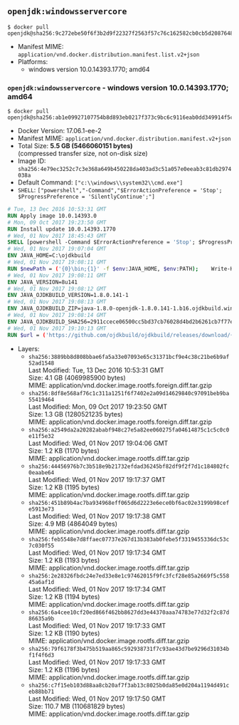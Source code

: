 ## `openjdk:windowsservercore`

```console
$ docker pull openjdk@sha256:9c272ebe50f6f3b2d9f22327f2563f57c76c162582cb0cb5d20876487cfba3f1
```

-	Manifest MIME: `application/vnd.docker.distribution.manifest.list.v2+json`
-	Platforms:
	-	windows version 10.0.14393.1770; amd64

### `openjdk:windowsservercore` - windows version 10.0.14393.1770; amd64

```console
$ docker pull openjdk@sha256:ab1e09927107754b8d893eb0217f373c9bc6c9116eab0dd349914f5c9c8c0677
```

-	Docker Version: 17.06.1-ee-2
-	Manifest MIME: `application/vnd.docker.distribution.manifest.v2+json`
-	Total Size: **5.5 GB (5466060151 bytes)**  
	(compressed transfer size, not on-disk size)
-	Image ID: `sha256:4e79ec3252c7c3e368a649b450228da403ad3c51a057e0eeab3c81db2974038a`
-	Default Command: `["c:\\windows\\system32\\cmd.exe"]`
-	`SHELL`: `["powershell","-Command","$ErrorActionPreference = 'Stop'; $ProgressPreference = 'SilentlyContinue';"]`

```dockerfile
# Tue, 13 Dec 2016 10:53:31 GMT
RUN Apply image 10.0.14393.0
# Mon, 09 Oct 2017 19:23:50 GMT
RUN Install update 10.0.14393.1770
# Wed, 01 Nov 2017 18:45:43 GMT
SHELL [powershell -Command $ErrorActionPreference = 'Stop'; $ProgressPreference = 'SilentlyContinue';]
# Wed, 01 Nov 2017 19:07:04 GMT
ENV JAVA_HOME=C:\ojdkbuild
# Wed, 01 Nov 2017 19:08:11 GMT
RUN $newPath = ('{0}\bin;{1}' -f $env:JAVA_HOME, $env:PATH); 	Write-Host ('Updating PATH: {0}' -f $newPath); 	setx /M PATH $newPath;
# Wed, 01 Nov 2017 19:08:11 GMT
ENV JAVA_VERSION=8u141
# Wed, 01 Nov 2017 19:08:12 GMT
ENV JAVA_OJDKBUILD_VERSION=1.8.0.141-1
# Wed, 01 Nov 2017 19:08:13 GMT
ENV JAVA_OJDKBUILD_ZIP=java-1.8.0-openjdk-1.8.0.141-1.b16.ojdkbuild.windows.x86_64.zip
# Wed, 01 Nov 2017 19:08:14 GMT
ENV JAVA_OJDKBUILD_SHA256=2911ccece06500cc5bd37cb76028d4bd2b6261cb7f77e39404895e18d430d383
# Wed, 01 Nov 2017 19:10:13 GMT
RUN $url = ('https://github.com/ojdkbuild/ojdkbuild/releases/download/{0}/{1}' -f $env:JAVA_OJDKBUILD_VERSION, $env:JAVA_OJDKBUILD_ZIP); 	Write-Host ('Downloading {0} ...' -f $url); 	Invoke-WebRequest -Uri $url -OutFile 'ojdkbuild.zip'; 	Write-Host ('Verifying sha256 ({0}) ...' -f $env:JAVA_OJDKBUILD_SHA256); 	if ((Get-FileHash ojdkbuild.zip -Algorithm sha256).Hash -ne $env:JAVA_OJDKBUILD_SHA256) { 		Write-Host 'FAILED!'; 		exit 1; 	}; 		Write-Host 'Expanding ...'; 	Expand-Archive ojdkbuild.zip -DestinationPath C:\; 		Write-Host 'Renaming ...'; 	Move-Item 		-Path ('C:\{0}' -f ($env:JAVA_OJDKBUILD_ZIP -Replace '.zip$', '')) 		-Destination $env:JAVA_HOME 	; 		Write-Host 'Verifying install ...'; 	Write-Host '  java -version'; java -version; 	Write-Host '  javac -version'; javac -version; 		Write-Host 'Removing ...'; 	Remove-Item ojdkbuild.zip -Force; 		Write-Host 'Complete.';
```

-	Layers:
	-	`sha256:3889bb8d808bbae6fa5a33e07093e65c31371bcf9e4c38c21be6b9af52ad1548`  
		Last Modified: Tue, 13 Dec 2016 10:53:31 GMT  
		Size: 4.1 GB (4069985900 bytes)  
		MIME: application/vnd.docker.image.rootfs.foreign.diff.tar.gzip
	-	`sha256:8df8e568af76c1c311a1251f6f7402e2a09d14629840c97091beb9ba55419464`  
		Last Modified: Mon, 09 Oct 2017 19:23:50 GMT  
		Size: 1.3 GB (1280521235 bytes)  
		MIME: application/vnd.docker.image.rootfs.foreign.diff.tar.gzip
	-	`sha256:a2549da2a20282ababf948c27e5a82ee060275fa04614875c1c5c0c0e11f5e32`  
		Last Modified: Wed, 01 Nov 2017 19:04:06 GMT  
		Size: 1.2 KB (1170 bytes)  
		MIME: application/vnd.docker.image.rootfs.diff.tar.gzip
	-	`sha256:44456976b7c3b518e9b21732efdad36245bf82df9f2f7d1c184802fc0eaabe64`  
		Last Modified: Wed, 01 Nov 2017 19:17:37 GMT  
		Size: 1.2 KB (1195 bytes)  
		MIME: application/vnd.docker.image.rootfs.diff.tar.gzip
	-	`sha256:451b89b4ac7ba934968eff065d6d2223e6ece0bf6ac02e3199b98cefe5913e73`  
		Last Modified: Wed, 01 Nov 2017 19:17:38 GMT  
		Size: 4.9 MB (4864049 bytes)  
		MIME: application/vnd.docker.image.rootfs.diff.tar.gzip
	-	`sha256:feb5548e7d8ffaec07737e267d13b383ab0febe5f3319455336dc53c7c030f55`  
		Last Modified: Wed, 01 Nov 2017 19:17:34 GMT  
		Size: 1.2 KB (1193 bytes)  
		MIME: application/vnd.docker.image.rootfs.diff.tar.gzip
	-	`sha256:2e28326fbdc24e7ed33e8e1c97462015f9fc3fcf28e85a2669f5c55845a6af1d`  
		Last Modified: Wed, 01 Nov 2017 19:17:34 GMT  
		Size: 1.2 KB (1194 bytes)  
		MIME: application/vnd.docker.image.rootfs.diff.tar.gzip
	-	`sha256:6a4cee10cf20ed866f462bb8627dd3e44370aaa74783e77d32f2c87d86635a9b`  
		Last Modified: Wed, 01 Nov 2017 19:17:33 GMT  
		Size: 1.2 KB (1190 bytes)  
		MIME: application/vnd.docker.image.rootfs.diff.tar.gzip
	-	`sha256:79f6178f3b475b519aa865c592938731f7c93ae43d7be9296d31034bf1f4f6d3`  
		Last Modified: Wed, 01 Nov 2017 19:17:33 GMT  
		Size: 1.2 KB (1196 bytes)  
		MIME: application/vnd.docker.image.rootfs.diff.tar.gzip
	-	`sha256:c7f15eb103d88aa8cb20af7f3ab13c8025b0da85e0d204a1194d491ceb88bb71`  
		Last Modified: Wed, 01 Nov 2017 19:17:50 GMT  
		Size: 110.7 MB (110681829 bytes)  
		MIME: application/vnd.docker.image.rootfs.diff.tar.gzip

